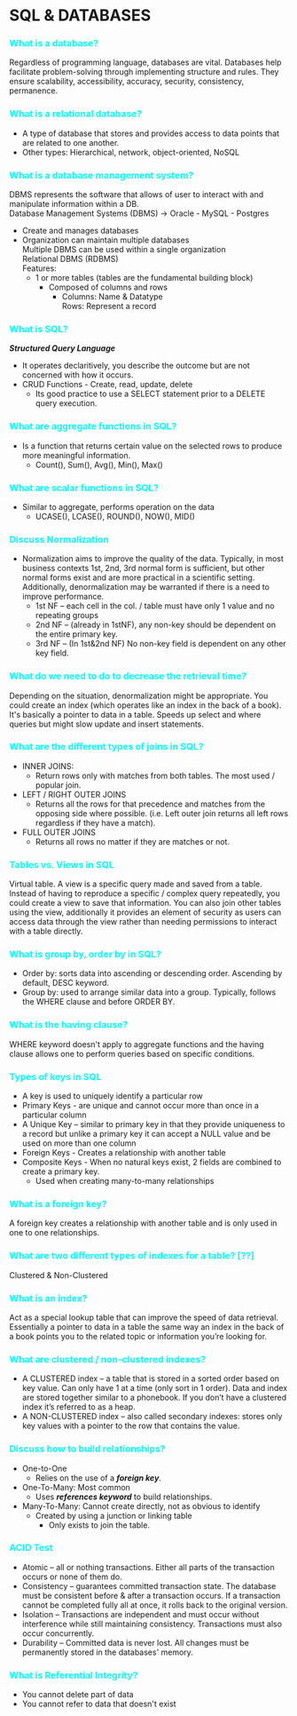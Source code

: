 # SQL & DATABASES
### <span style="color: aqua">What is a database?</span>
Regardless of programming language, databases are vital. Databases help facilitate problem-solving through implementing structure and rules. They ensure scalability, accessibility, accuracy, security, consistency, permanence.
### <span style="color: aqua">What is a relational database?</span>
- A type of database that stores and provides access to data points that are related to one another.
- Other types: Hierarchical, network, object-oriented, NoSQL

### <span style="color: aqua">What is a database management system?</span>
DBMS represents the software that allows of user to interact with and manipulate information within a DB.  
Database Management Systems (DBMS) -> Oracle - MySQL - Postgres  
- Create and manages databases
- Organization can maintain multiple databases   
Multiple DBMS can be used within a single organization  
Relational DBMS (RDBMS)  
Features:  
	- 1 or more tables (tables are the fundamental building block)  
		- Composed of columns and rows  
			- Columns: Name & Datatype   
Rows: Represent a record

### <span style="color: aqua">What is SQL?</span>
***Structured Query Language***  
- It operates declaritively, you describe the outcome but are not concerned with how it occurs.
- CRUD Functions - Create, read, update, delete
    - Its good practice to use a SELECT statement prior to a DELETE query execution.
    
### <span style="color: aqua">What are aggregate functions in SQL?</span>
- Is a function that returns certain value on the selected rows to produce more meaningful information.
    - Count(), Sum(), Avg(), Min(), Max()

### <span style="color: aqua">What are scalar functions in SQL?</span>
- Similar to aggregate, performs operation on the data
    - UCASE(), LCASE(), ROUND(), NOW(), MID()

### <span style="color: aqua">Discuss Normalization</span>
- Normalization aims to improve the quality of the data. Typically, in most business contexts 1st, 2nd, 3rd normal form is sufficient, but other normal forms exist and are more practical in a scientific setting. Additionally, denormalization may be warranted if there is a need to improve performance.
    - 1st NF – each cell in the col. / table must have only 1 value and no repeating groups
    - 2nd NF – (already in 1stNF), any non-key should be dependent on the entire primary key.
    - 3rd NF – (In 1st&2nd NF) No non-key field is dependent on any other key field.

### <span style="color: aqua">What do we need to do to decrease the retrieval time?</span>
Depending on the situation, denormalization might be appropriate. You could create an index (which operates like an index in the back of a book). It's basically a pointer to data in a table. Speeds up select and where queries but might slow update and insert statements.

### <span style="color: aqua">What are the different types of joins in SQL?</span>
* INNER JOINS:
    - Return rows only with matches from both tables. The most used / popular join.
* LEFT / RIGHT OUTER JOINS
    - Returns all the rows for that precedence and matches from the opposing side where possible. (i.e. Left outer join returns all left rows regardless if they have a match).
* FULL OUTER JOINS
    - Returns all rows no matter if they are matches or not.

### <span style="color: aqua">Tables vs. Views in SQL</span>
Virtual table. A view is a specific query made and saved from a table. Instead of having to reproduce a specific / complex query repeatedly, you could create a view to save that information. You can also join other tables using the view, additionally it provides an element of security as users can access data through the view rather than needing permissions to interact with a table directly.

### <span style="color: aqua">What is group by, order by in SQL?</span>
- Order by: sorts data into ascending or descending order. Ascending by default, DESC keyword.
- Group by: used to arrange similar data into a group. Typically, follows the WHERE clause and before ORDER BY.

### <span style="color: aqua">What is the having clause?</span>
WHERE keyword doesn't apply to aggregate functions and the having clause allows one to perform queries based on specific conditions.

### <span style="color: aqua">Types of keys in SQL</span>
- A key is used to uniquely identify a particular row
- Primary Keys - are unique and cannot occur more than once in a particular column
- A Unique Key – similar to primary key in that they provide uniqueness to a record but unlike a primary key it can accept a NULL value and be used on more than one column
- Foreign Keys - Creates a relationship with another table
- Composite Keys - When no natural keys exist, 2 fields are combined to create a primary key.
    - Used when creating many-to-many relationships

### <span style="color: aqua">What is a foreign key?</span>
A foreign key creates a relationship with another table and is only used in one to one relationships.

### <span style="color: aqua">What are two different types of indexes for a table? [??]</span>
Clustered & Non-Clustered

### <span style="color: aqua">What is an index?</span>
Act as a special lookup table that can improve the speed of data retrieval. Essentially a pointer to data in a table the same way an index in the back of a book points you to the related topic or information you’re looking for.

### <span style="color: aqua">What are clustered / non-clustered indexes?</span>
- A CLUSTERED index – a table that is stored in a sorted order based on key value. Can only have 1 at a time (only sort in 1 order). Data and index are stored together similar to a phonebook. If you don’t have a clustered index it’s referred to as a heap.
- A NON-CLUSTERED index – also called secondary indexes: stores only key values with a pointer to the row that contains the value.

### <span style="color: aqua">Discuss how to build relationships?</span>
- One-to-One
  - Relies on the use of a ***foreign key***.
- One-To-Many: Most common
  - Uses ***references keyword*** to build relationships.
- Many-To-Many: Cannot create directly, not as obvious to identify
    - Created by using a junction or linking table
        - Only exists to join the table.

### <span style="color: aqua">ACID Test</span>
- Atomic – all or nothing transactions. Either all parts of the transaction occurs or none of them do.
- Consistency – guarantees committed transaction state. The database must be consistent before & after a transaction occurs.
If a transaction cannot be completed fully all at once, it rolls back to the original version.
- Isolation – Transactions are independent and must occur without interference while still maintaining consistency. Transactions must 
also occur concurrently.
- Durability – Committed data is never lost. All changes must be permanently stored in the databases' memory.

### <span style="color: aqua">What is Referential Integrity?</span>
- You cannot delete part of data
- You cannot refer to data that doesn't exist


### <span style="color: aqua"></span>

### <span style="color: aqua"></span>